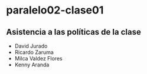 # paralelo02-clase01
## Asistencia a las políticas de la clase
+ David Jurado
+ Ricardo Zaruma
+ Milca Valdez Flores
+ Kenny Aranda
